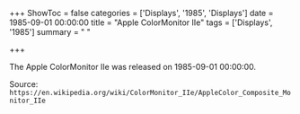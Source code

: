 +++
ShowToc = false
categories = ['Displays', '1985', 'Displays']
date = 1985-09-01 00:00:00
title = "Apple ColorMonitor IIe"
tags = ['Displays', '1985']
summary = " "

+++

The Apple ColorMonitor IIe was released on 1985-09-01 00:00:00.

Source: `https://en.wikipedia.org/wiki/ColorMonitor_IIe/AppleColor_Composite_Monitor_IIe`
